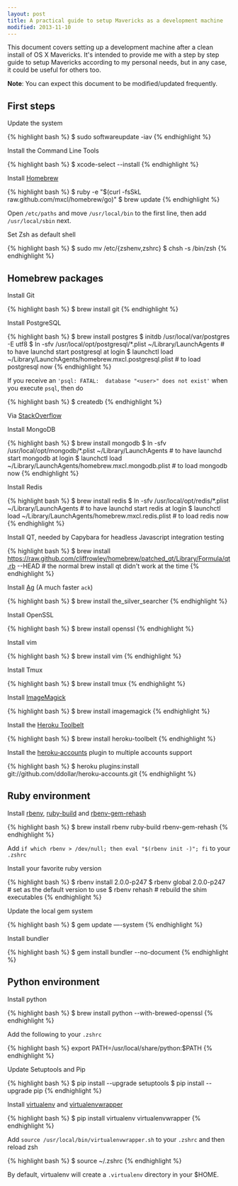 ```yaml
---
layout: post
title: A practical guide to setup Mavericks as a development machine
modified: 2013-11-10
---
```


This document covers setting up a development machine after a clean install of
OS X Mavericks. It's intended to provide me with a step by step guide
to setup Mavericks according to my personal needs, but in any case, it
could be useful for others too.
 
__Note__: You can expect this document to be modified/updated frequently.

## First steps

Update the system

{% highlight bash %}
$ sudo softwareupdate -iav
{% endhighlight %}

Install the Command Line Tools

{% highlight bash %}
$ xcode-select --install
{% endhighlight %}

Install [Homebrew](http://brew.sh/)

{% highlight bash %}
$ ruby -e "$(curl -fsSkL raw.github.com/mxcl/homebrew/go)"
$ brew update
{% endhighlight %}

Open `/etc/paths` and move `/usr/local/bin` to the first line, then add `/usr/local/sbin` next.

Set Zsh as default shell

{% highlight bash %}
$ sudo mv /etc/{zshenv,zshrc}
$ chsh -s /bin/zsh
{% endhighlight %}


## Homebrew packages

Install Git

{% highlight bash %}
$ brew install git
{% endhighlight %}

Install PostgreSQL

{% highlight bash %}
$ brew install postgres
$ initdb /usr/local/var/postgres -E utf8
$ ln -sfv /usr/local/opt/postgresql/*.plist ~/Library/LaunchAgents # to have launchd start postgresql at login
$ launchctl load ~/Library/LaunchAgents/homebrew.mxcl.postgresql.plist # to load postgresql now
{% endhighlight %}

  If you receive an `'psql: FATAL:  database "<user>" does not exist'` when you execute `psql`, then do

{% highlight bash %}
$ createdb
{% endhighlight %}

  Via [StackOverflow](http://stackoverflow.com/questions/17633422/psql-fatal-database-user-does-not-exist)

Install MongoDB

{% highlight bash %}
$ brew install mongodb
$ ln -sfv /usr/local/opt/mongodb/*.plist ~/Library/LaunchAgents # to have launchd start mongodb at login
$ launchctl load ~/Library/LaunchAgents/homebrew.mxcl.mongodb.plist # to load mongodb now
{% endhighlight %}

Install Redis

{% highlight bash %}
$ brew install redis
$ ln -sfv /usr/local/opt/redis/*.plist ~/Library/LaunchAgents # to have launchd start redis at login
$ launchctl load ~/Library/LaunchAgents/homebrew.mxcl.redis.plist # to load redis now
{% endhighlight %}

Install QT, needed by Capybara for headless Javascript integration testing

{% highlight bash %}
$ brew install https://raw.github.com/cliffrowley/homebrew/patched_qt/Library/Formula/qt.rb --HEAD # the normal brew install qt didn't work at the time
{% endhighlight %}

Install [Ag](https://github.com/ggreer/the_silver_searcher) (A much faster `ack`)

{% highlight bash %}
$ brew install the_silver_searcher
{% endhighlight %}

Install OpenSSL

{% highlight bash %}
$ brew install openssl
{% endhighlight %}

Install vim

{% highlight bash %}
$ brew install vim
{% endhighlight %}

Install Tmux

{% highlight bash %}
$ brew install tmux
{% endhighlight %}

Install [ImageMagick](http://www.imagemagick.org/script/index.php)

{% highlight bash %}
$ brew install imagemagick
{% endhighlight %}

Install the [Heroku Toolbelt](https://toolbelt.heroku.com)

{% highlight bash %}
$ brew install heroku-toolbelt
{% endhighlight %}

Install the [heroku-accounts](https://github.com/ddollar/heroku-accounts) plugin to multiple accounts support

{% highlight bash %}
$ heroku plugins:install git://github.com/ddollar/heroku-accounts.git
{% endhighlight %}


## Ruby environment

Install [rbenv](https://github.com/sstephenson/rbenv), [ruby-build](https://github.com/sstephenson/ruby-build) and [rbenv-gem-rehash](https://github.com/sstephenson/rbenv-gem-rehash)

{% highlight bash %}
$ brew install rbenv ruby-build rbenv-gem-rehash
{% endhighlight %}

Add `if which rbenv > /dev/null; then eval "$(rbenv init -)"; fi` to your `.zshrc`

Install your favorite ruby version

{% highlight bash %}
$ rbenv install 2.0.0-p247
$ rbenv global 2.0.0-p247 # set as the default version to use
$ rbenv rehash # rebuild the shim executables
{% endhighlight %}

Update the local gem system

{% highlight bash %}
$ gem update —-system
{% endhighlight %}

Install bundler

{% highlight bash %}
$ gem install bundler --no-document
{% endhighlight %}


## Python environment

Install python

{% highlight bash %}
$ brew install python --with-brewed-openssl
{% endhighlight %}

Add the following to your `.zshrc`

{% highlight bash %}
export PATH=/usr/local/share/python:$PATH
{% endhighlight %}

Update Setuptools and Pip

{% highlight bash %}
$ pip install --upgrade setuptools
$ pip install --upgrade pip
{% endhighlight %}

Install [virtualenv](https://pypi.python.org/pypi/virtualenv) and [virtualenvwrapper](https://pypi.python.org/pypi/virtualenvwrapper)

{% highlight bash %}
$ pip install virtualenv virtualenvwrapper
{% endhighlight %}

Add `source /usr/local/bin/virtualenvwrapper.sh` to your `.zshrc` and then reload zsh

{% highlight bash %}
$ source ~/.zshrc
{% endhighlight %}

By default, virtualenv will create a `.virtualenv` directory in your $HOME.

